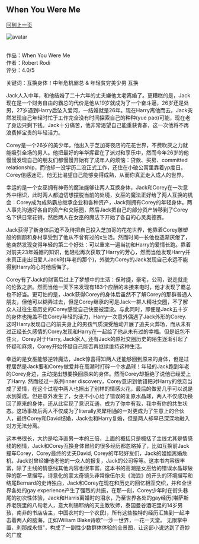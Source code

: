 ## When You Were Me
[回到上一页](https://boheme13.github.io/books/)  &nbsp;&nbsp;

![avatar](https://prodimage.images-bn.com/pimages/9781545490389_p0_v1_s1200x630.jpg)
<br>
<br>

作品：When You Were Me<br>
作者：Robert Rodi<br>
评分：4.0/5<br>

关键词：互换身体！中年危机霸总 & 年轻贫穷美少男 互换

Jack人入中年，和他结婚了二十六年的丈夫嫌他太老离婚了。更糟糕的是，Jack现在是一个财务自由的霸总的代价是他从19岁就成为了一个奋斗逼，26岁还是处男，27岁遇到Harry后坠入爱河，一结婚就是26年。现在Harry离他而去，Jack突然发现自己年轻时忙于工作完全没有时间探索自己的种种(yue pao)可能，现在老了身边只剩下钱。Jack十分痛苦，他非常渴望自己能重获青春，这一次他将不再浪费掉宝贵的年轻活力。

Corey是一个26岁的美少年，他出入于芝加哥夜店的花花世界，不费吹灰之力就能吸引全场的男人。他把最好的年华挥霍在了派对和享乐中，然而今年26岁的他慢慢发现自己的朋友们都慢慢开始有了成年人的烦恼：贷款、买房、committed relationship，而他却一没学历二没正式工作，还住在小破公寓里靠着yp度日。Corey倍感迷茫，他无比渴望自己能够变得成熟，从而你真正走入成人的世界。

幸运的是一个女巫拥有神奇的魔法能够让两人互换身体，Jack和Corey在一次意外中相识，此时两人都迫切想摆脱当前的处境，女巫的魔法正好给了两人互换的机会：Corey成为成熟霸总继承企业和各种资产，Jack则拥有Corey的年轻身体。两人事先沟通好各自的资产和交际圈，然后Jack把自己的部分资产转移到了Corey名下供日常花销，然后两人在女巫的魔法下开始了各自的心灵奥德赛。

Jack获得了新身体后迫不及待把自己投入芝加哥的花花世界，他靠着Corey雕塑般的侧颜和身材享受到了他从不曾有过的x生活。然而时间一长他也逐渐厌倦了，他突然发现变得年轻的第二个好处：可以重来一遍当初和Harry的爱情长跑。靠着对前夫23年婚姻的知识，他轻松再次获取了Harry的芳心，然而当他发现Harry并未真正走出旧爱人Jack时(年老的那个)，外貌为Corey的Jack发现自己永远不能得到Harry的心时他后悔了。

Corey有了Jack的财富后过上了梦想中的生活：保时捷，豪宅，公司，说走就走的伦敦之旅。然而当他一天下来发现有183个应酬的未接来电时，他才发现了霸总也不好当。更可怕的是，Jack获得Corey的身体后虽然不了解Corey的那群普通人朋友，但他可以糊弄过去，但是Corey继承的可是Jack一群人精社交圈，不了解众人过往生意历史的Corey感觉自己快要被湮没。与此同时，即便是Jack五十岁的身体也掩盖不住Corey年轻的活力，Harry一次意外偶遇了Jack外形的Corey. 这时Harry发现自己的前夫身上的男孩气质深受触动开展了追夫火葬场，而从未有过正经长久感情的Corey发现和Harry在一起给了他从未有过的幸福。但是纸包不住火，Corey对于Harry, Jack家人, 还有Jack的原社交圈历史的陌生逐渐引起了怀疑和麻烦，Corey开始怀疑自己能否再继续维持这种生活。

幸运的是女巫能够逆转魔法，Jack惊喜得知两人还能够回到原来的身体，但是过程居然是Jack要和Corey做爱并在高潮时打碎一个水晶球！年轻的Jack跑到年老的Corey身边，主动提出想要换回原来的身体。然而Corey却拒绝了说他已经爱上了Harry. 然而经过一系列inner discovery，Corey意识到他错把对Harry的依恋当成了爱情，在这个过程中两人也擦出了别样的情感火花，最后的做爱几乎可以说是水到渠成。但是意外发生了，女巫不小心给了错误的复原水晶球，两人不仅成功换回了原来的身体，还从此实现了意识互通，成为了你中有我，我中有你的共生状态。这场事故后两人不仅成为了literally灵犀相通的一对更成为了生意上的合伙人，最终Corey和David结婚，Jack也和Harry复婚，但是两人却早已深深地融入对方无法分离。

这本书很长，大约是哈泽直男一本的三倍，上面的概括只是概括了主线尤其是情感线的剧情，Jack和Corey互换身体冒险的很多经历都忽略掉了，比如互换前Jack撞车Corey，Corey最终的丈夫David, Corey的年轻好友们，Jack的姐姐离婚危机，Jack对曾经嫌他老他的一众人的报复，Jack的公司等等。这本书内容很丰富，除了主线的情感线其他内容也很丰富。这本书的高潮是女巫给的错误水晶球破碎的那一章描写，诗意化的蒙太奇镜头非常像伍尔夫《海浪》的开头的环境描写和结尾Bernard的史诗独白，Jack和Corey在现在和历史的回忆相互交织，并和全世界各处的gay experience产生了强烈的共振，在那一刻，Corey少年时在街头巷尾的初次性体验，Jack和Harris离婚时的泪水，乃至世界各处的gay经历(堪萨斯养老院里的八旬老人，意大利锡耶纳的天主教牧师，泰国曼谷酒吧里的14岁男孩，南非的书店店主，中国农村的一个农民)，所有这些独特的经历汇集到一起冲击着两人的脑海，正如William Blake诗歌”一沙一世界，一花一天堂。 无限掌中置，刹那成永恒”，构成了一副性少数群体体验的全景图，让这部小说达到了奇妙的广度